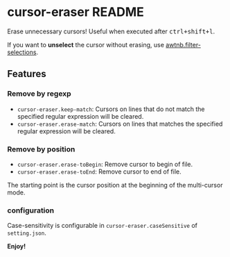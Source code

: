 # cursor-eraser README

Erase unnecessary cursors! Useful when executed after <kbd>ctrl+shift+l</kbd>.

If you want to **unselect** the cursor without erasing, use [awtnb.filter-selections](https://marketplace.visualstudio.com/items?itemName=awtnb.filter-selections).

## Features

### Remove by regexp

+ `cursor-eraser.keep-match`: Cursors on lines that do not match the specified regular expression will be cleared.
+ `cursor-eraser.erase-match`: Cursors on lines that matches the specified regular expression will be cleared.

### Remove by position

+ `cursor-eraser.erase-toBegin`: Remove cursor to begin of file.
+ `cursor-eraser.erase-toEnd`: Remove cursor to end of file.

The starting point is the cursor position at the beginning of the multi-cursor mode.

### configuration

Case-sensitivity is configurable in `cursor-eraser.caseSensitive` of `setting.json`.

**Enjoy!**